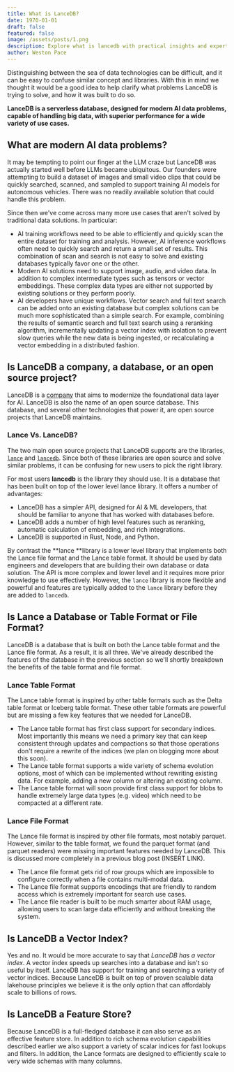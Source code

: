 ```yaml
---
title: What is LanceDB?
date: 1970-01-01
draft: false
featured: false
image: /assets/posts/1.png
description: Explore what is lancedb with practical insights and expert guidance from the LanceDB team.
author: Weston Pace
---
```


Distinguishing between the sea of data technologies can be difficult, and it can be easy to confuse similar concept and libraries.  With this in mind we thought it would be a good idea to help clarify what problems LanceDB is trying to solve, and how it was built to do so.

**LanceDB is a serverless database, designed for modern AI data problems, capable of handling big data, with superior performance for a wide variety of use cases.**

## What are modern AI data problems?

It may be tempting to point our finger at the LLM craze but LanceDB was actually started well before LLMs became ubiquitous.  Our founders were attempting to build a dataset of images and small video clips that could be quickly searched, scanned, and sampled to support training AI models for autonomous vehicles.  There was no readily available solution that could handle this problem.

Since then we've come across many more use cases that aren't solved by traditional data solutions.  In particular:

- AI training workflows need to be able to efficiently and quickly scan the entire dataset for training and analysis.  However, AI inference workflows often need to quickly search and return a small set of results.  This combination of scan and search is not easy to solve and existing databases typically favor one or the other.
- Modern AI solutions need to support image, audio, and video data.  In addition to complex intermediate types such as tensors or vector embeddings.  These complex data types are either not supported by existing solutions or they perform poorly.
- AI developers have unique workflows.  Vector search and full text search can be added onto an existing database but complex solutions can be much more sophisticated than a simple search.  For example, combining the results of semantic search and full text search using a reranking algorithm, incrementally updating a vector index with isolation to prevent slow queries while the new data is being ingested, or recalculating a vector embedding in a distributed fashion.

## Is LanceDB a company, a database, or an open source project?

LanceDB is a [company](https://lancedb.com/company) that aims to modernize the foundational data layer for AI.  LanceDB is also the name of an open source database.  This database, and several other technologies that power it, are open source projects that LanceDB maintains.

### Lance Vs. LanceDB?

The two main open source projects that LanceDB supports are the libraries, [`lance`](https://github.com/lancedb/lance) and [`lancedb`](https://github.com/lancedb/lancedb).  Since both of these libraries are open source and solve similar problems, it can be confusing for new users to pick the right library.

For most users **lancedb** is the library they should use.  It is a database that has been built on top of the lower level lance library.  It offers a number of advantages:

- LanceDB has a simpler API, designed for AI & ML developers, that should be familiar to anyone that has worked with databases before.
- LanceDB adds a number of high level features such as reranking, automatic calculation of embedding, and rich integrations.
- LanceDB is supported in Rust, Node, and Python.

By contrast the **lance **library is a lower level library that implements both the Lance file format and the Lance table format.  It should be used by data engineers and developers that are building their own database or data solution.  The API is more complex and lower level and it requires more prior knowledge to use effectively.  However, the `lance` library is more flexible and powerful and features are typically added to the `lance` library before they are added to `lancedb`.

## Is Lance a Database or Table Format or File Format?

LanceDB is a database that is built on both the Lance table format and the Lance file format.  As a result, it is all three.  We've already described the features of the database in the previous section so we'll shortly breakdown the benefits of the table format and file format.

### Lance Table Format

The Lance table format is inspired by other table formats such as the Delta table format or Iceberg table format.  These other table formats are powerful but are missing a few key features that we needed for LanceDB.

- The Lance table format has first class support for secondary indices.  Most importantly this means we need a primary key that can keep consistent through updates and compactions so that those operations don't require a rewrite of the indices (we plan on blogging more about this soon).
- The Lance table format supports a wide variety of schema evolution options, most of which can be implemented without rewriting existing data.  For example, adding a new column or altering an existing column.
- The Lance table format will soon provide first class support for blobs to handle extremely large data types (e.g. video) which need to be compacted at a different rate.

### Lance File Format

The Lance file format is inspired by other file formats, most notably parquet.  However, similar to the table format, we found the parquet format (and parquet readers) were missing important features needed by LanceDB.  This is discussed more completely in a previous blog post (INSERT LINK).

- The Lance file format gets rid of row groups which are impossible to configure correctly when a file contains multi-modal data.
- The Lance file format supports encodings that are friendly to random access which is extremely important for search use cases.
- The Lance file reader is built to be much smarter about RAM usage, allowing users to scan large data efficiently and without breaking the system.

## Is LanceDB a Vector Index?

Yes and no.  It would be more accurate to say that *LanceDB has a vector index*.  A vector index speeds up searches into a database and isn't so useful by itself.  LanceDB has support for training and searching a variety of vector indices.  Because LanceDB is built on top of proven scalable data lakehouse principles we believe it is the only option that can affordably scale to billions of rows.

## Is LanceDB a Feature Store?

Because LanceDB is a full-fledged database it can also serve as an effective feature store.  In addition to rich schema evolution capabilities described earlier we also support a variety of scalar indices for fast lookups and filters.  In addition, the Lance formats are designed to efficiently scale to very wide schemas with many columns.
